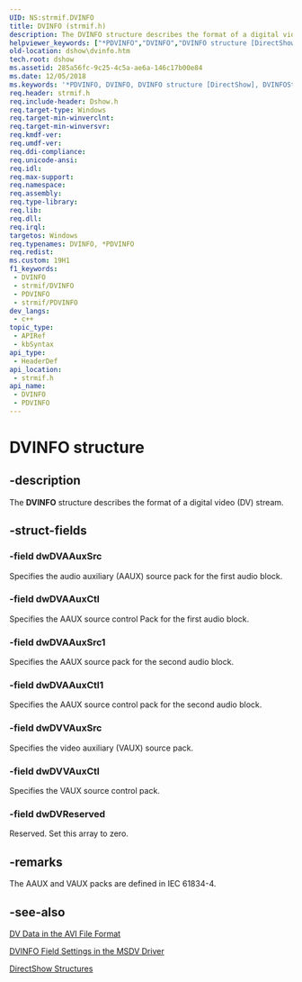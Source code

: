 ```yaml
---
UID: NS:strmif.DVINFO
title: DVINFO (strmif.h)
description: The DVINFO structure describes the format of a digital video (DV) stream.
helpviewer_keywords: ["*PDVINFO","DVINFO","DVINFO structure [DirectShow]","DVINFOStructure","PDVINFO","PDVINFO structure pointer [DirectShow]","dshow.dvinfo","strmif/DVINFO","strmif/PDVINFO"]
old-location: dshow\dvinfo.htm
tech.root: dshow
ms.assetid: 285a56fc-9c25-4c5a-ae6a-146c17b00e84
ms.date: 12/05/2018
ms.keywords: '*PDVINFO, DVINFO, DVINFO structure [DirectShow], DVINFOStructure, PDVINFO, PDVINFO structure pointer [DirectShow], dshow.dvinfo, strmif/DVINFO, strmif/PDVINFO'
req.header: strmif.h
req.include-header: Dshow.h
req.target-type: Windows
req.target-min-winverclnt: 
req.target-min-winversvr: 
req.kmdf-ver: 
req.umdf-ver: 
req.ddi-compliance: 
req.unicode-ansi: 
req.idl: 
req.max-support: 
req.namespace: 
req.assembly: 
req.type-library: 
req.lib: 
req.dll: 
req.irql: 
targetos: Windows
req.typenames: DVINFO, *PDVINFO
req.redist: 
ms.custom: 19H1
f1_keywords:
 - DVINFO
 - strmif/DVINFO
 - PDVINFO
 - strmif/PDVINFO
dev_langs:
 - c++
topic_type:
 - APIRef
 - kbSyntax
api_type:
 - HeaderDef
api_location:
 - strmif.h
api_name:
 - DVINFO
 - PDVINFO
---
```


# DVINFO structure


## -description

The <b>DVINFO</b> structure describes the format of a digital video (DV) stream.

## -struct-fields

### -field dwDVAAuxSrc

Specifies the audio auxiliary (AAUX) source pack for the first audio block.

### -field dwDVAAuxCtl

Specifies the AAUX source control Pack for the first audio block.

### -field dwDVAAuxSrc1

Specifies the AAUX source pack for the second audio block.

### -field dwDVAAuxCtl1

Specifies the AAUX source control pack for the second audio block.

### -field dwDVVAuxSrc

Specifies the video auxiliary (VAUX) source pack.

### -field dwDVVAuxCtl

Specifies the VAUX source control pack.

### -field dwDVReserved

Reserved. Set this array to zero.

## -remarks

The AAUX and VAUX packs are defined in IEC 61834-4.

## -see-also

<a href="/windows/desktop/DirectShow/dv-data-in-the-avi-file-format">DV Data in the AVI File Format</a>



<a href="/windows/desktop/DirectShow/dvinfo-field-settings-in-the-msdv-driver">DVINFO Field Settings in the MSDV Driver</a>



<a href="/windows/desktop/DirectShow/directshow-structures">DirectShow Structures</a>

